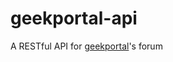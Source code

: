 # geekportal-api

A RESTful API for [geekportal](https://github.com/dg711/geekportal/ "geekportal")'s forum